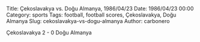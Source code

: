 Title: Çekoslavakya vs. Doğu Almanya, 1986/04/23
Date: 1986/04/23 00:00
Category: sports
Tags: football, football scores, Çekoslavakya, Doğu Almanya
Slug: cekoslavakya-vs-dogu-almanya
Author: carbonero


Çekoslavakya 2 - 0 Doğu Almanya

